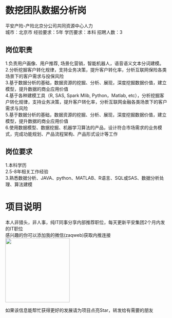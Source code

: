 # 数挖团队数据分析岗
平安产险-产险北京分公司共同资源中心人力  
城市：北京市 经验要求：5年 学历要求：本科  招聘人数：3

## 岗位职责
1.负责用户画像、用户推荐, 场景化营销，智能机器人，语音语义文本分词建模。   
2.分析挖掘客户转化规律，支持业务决策，提升客户转化率，分析互联网保险各类场景下的客户需求与投保风险   
3.基于数据分析的基础，数据资源的挖掘、分析、展现，深度挖掘数据价值，建立模型，提升数据的商业应用价值   
4.基于各种建模工具（R, SAS, Spark Mlib, Python，Matlab, etc），分析挖掘客户转化规律，支持业务决策，提升客户转化率，分析互联网金融各类场景下的客户需求与风险   
5.基于数据分析的基础，数据资源的挖掘、分析、展现，深度挖掘数据价值，建立模型，提升数据的商业应用价值   
6.使用数据模型、数据挖掘、机器学习算法的产品，设计符合市场需求的业务模式，完成功能规划、产品流程架构、产品形式设计等工作

## 岗位要求
1.本科学历   
2.5-8年相关工作经验   
3.熟悉数据分析、JAVA、python、MATLAB、R语言、SQL或SAS、数据分析处理、算法建模

# 项目说明

本人非猎头，非人事，纯IT同事分享内部推荐职位，每天更新平安集团2个月内发的IT职位  
感兴趣的你可以添加我的微信(zaqweb)获取内推连接  
<img src="https://github.com/zaqweb/PA-IT-JOBS/blob/master/WechatICode.jpeg"  height="200" width="200">

如果该信息能帮忙获得更好的发展请为项目点亮Star，转发给有需要的朋友




